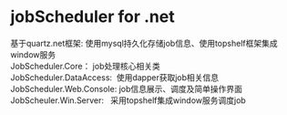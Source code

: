 ﻿jobScheduler for .net
========
基于quartz.net框架: 使用mysql持久化存储job信息、使用topshelf框架集成window服务<br/>
JobScheduler.Core： job处理核心相关类
<br/>
JobScheduler.DataAccess:  使用dapper获取job相关信息
<br/>
JobScheduler.Web.Console: job信息展示、调度及简单操作界面
<br/>
JobScheuler.Win.Server:   采用topshelf集成window服务调度job
